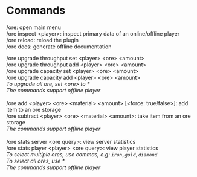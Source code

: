# Commands

/ore: open main menu\
/ore inspect \<player>: inspect primary data of an online/offline player\
/ore reload: reload the plugin\
/ore docs: generate offline documentation

/ore upgrade throughput set \<player> \<ore> \<amount>\
/ore upgrade throughput add \<player> \<ore> \<amount>\
/ore upgrade capacity set \<player> \<ore> \<amount>\
/ore upgrade capacity add  \<player> \<ore> \<amount>\
_To upgrade all ore, set \<ore> to \*_\
_The commands support offline player_\
\
/ore add \<player> \<ore> \<material> \<amount> \[\<force: true/false>]: add item to an ore storage \
/ore subtract \<player> \<ore> \<material> \<amount>: take item from an ore storage\
_The commands support offline player_\
\
/ore stats server \<ore query>: view server statistics\
/ore stats player \<player> \<ore query>: view player statistics\
_To select multiple ores, use commas, e.g: `iron,gold,diamond`_\
_To select all ores, use \*_\
_The commands support offline player_
